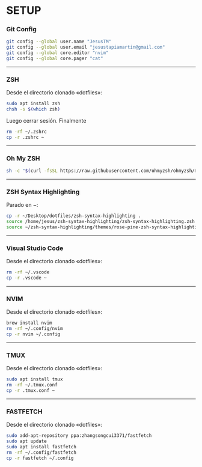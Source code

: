 # SETUP

### Git Config
```bash
git config --global user.name "JesusTM"
git config --global user.email "jesustapiamartin@gmail.com"
git config --global core.editor "nvim"
git config --global core.pager "cat"
```
---
### ZSH 
Desde el directorio clonado «dotfiles»:
```bash
sudo apt install zsh
chsh -s $(which zsh)
```
Luego cerrar sesión. Finalmente
```bash
rm -rf ~/.zshrc
cp -r .zshrc ~
```
---
### Oh My ZSH
```bash
sh -c "$(curl -fsSL https://raw.githubusercontent.com/ohmyzsh/ohmyzsh/master/tools/install.sh)"
```
---
### ZSH Syntax Highlighting
Parado en ~:
```bash
cp -r ~/Desktop/dotfiles/zsh-syntax-highlighting .
source /home/jesus/zsh-syntax-highlighting/zsh-syntax-highlighting.zsh
source ~/zsh-syntax-highlighting/themes/rose-pine-zsh-syntax-highlighting.zsh
```
---
### Visual Studio Code 
Desde el directorio clonado «dotfiles»:
```bash
rm -rf ~/.vscode 
cp -r .vscode ~
```
---
### NVIM 
Desde el directorio clonado «dotfiles»:
```bash
brew install nvim
rm -rf ~/.config/nvim 
cp -r nvim ~/.config
```
---
### TMUX
Desde el directorio clonado «dotfiles»:
```bash
sudo apt install tmux
rm -rf ~/.tmux.conf 
cp -r .tmux.conf ~
```
---
### FASTFETCH
Desde el directorio clonado «dotfiles»:
```bash
sudo add-apt-repository ppa:zhangsongcui3371/fastfetch
sudo apt update
sudo apt install fastfetch
rm -rf ~/.config/fastfetch
cp -r fastfetch ~/.config 
```
